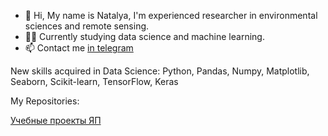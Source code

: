 - 👋 Hi, My name is Natalya, I'm experienced researcher in environmental sciences and remote sensing.
- 👩‍🔬 Currently studying data science and machine learning.
- 📫 Contact me [in telegram](https://t.me/feography)


New skills acquired in Data Science:
Python, Pandas, Numpy, Matplotlib, Seaborn, Scikit-learn, TensorFlow, Keras

My Repositories:

[Учебные проекты ЯП](https://github.com/feography/Practicum_projects)

<!---
feography/feography is a ✨ special ✨ repository because its `README.md` (this file) appears on your GitHub profile.
You can click the Preview link to take a look at your changes.
--->
